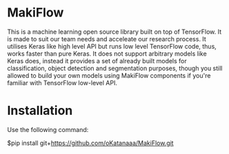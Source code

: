 # MakiFlow
This is a machine learning open source library built on top of TensorFlow. It is made to suit our team needs and acceleate our research process. It utilises Keras like high level API but runs low level TensorFlow code, thus, works faster than pure Keras. It does not support arbitrary models like Keras does, instead it provides a set of already built models for classification, object detection and segmentation purposes, though you still allowed to build your own models using MakiFlow components if you're familiar with TensorFlow low-level API.
# Installation
Use the following command:

   $pip install git+https://github.com/oKatanaaa/MakiFlow.git
